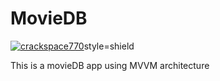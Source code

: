 # MovieDB

[![crackspace770](https://circleci.com/gh/crackspace770/moviedb-2.0.svg?style=svg)](https://circleci.com/gh/crackspace770/moviedb-2.0)style=shield

This is a movieDB app using MVVM architecture
